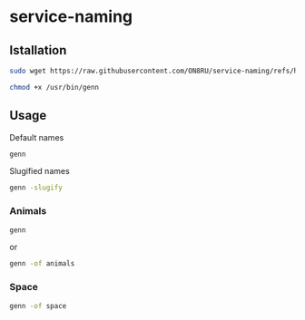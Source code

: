 # service-naming

## Istallation

```bash
sudo wget https://raw.githubusercontent.com/ON8RU/service-naming/refs/heads/master/genn.sh -O /usr/bin/genn
```

```bash
chmod +x /usr/bin/genn
```

## Usage

Default names

```bash
genn
```

Slugified names

```bash
genn -slugify
```

### Animals

```bash
genn
```

or

```bash
genn -of animals
```

### Space

```bash
genn -of space
```
